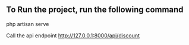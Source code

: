 ## To Run the project, run the following command
php artisan serve

Call the api endpoint
http://127.0.0.1:8000/api/discount